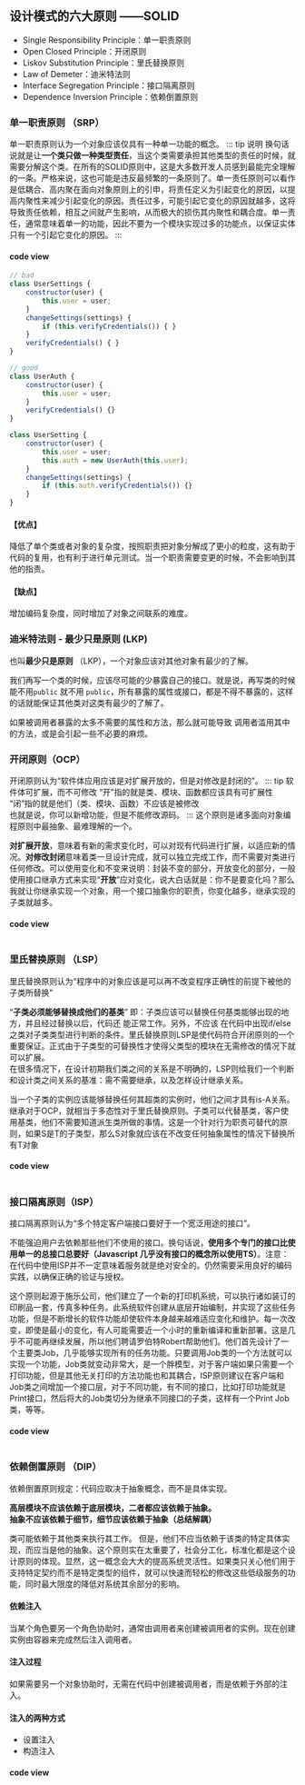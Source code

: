 ## 设计模式的六大原则 ——SOLID

- Single Responsibility Principle：单一职责原则  
- Open Closed Principle：开闭原则  
- Liskov Substitution Principle：里氏替换原则  
- Law of Demeter：迪米特法则  
- Interface Segregation Principle：接口隔离原则  
- Dependence Inversion Principle：依赖倒置原则  

### 单一职责原则 （SRP）
单一职责原则认为一个对象应该仅具有一种单一功能的概念。
::: tip 说明
换句话说就是让**一个类只做一种类型责任**，当这个类需要承担其他类型的责任的时候，就需要分解这个类。在所有的SOLID原则中，这是大多数开发人员感到最能完全理解的一条。严格来说，这也可能是违反最频繁的一条原则了。单一责任原则可以看作是低耦合、高内聚在面向对象原则上的引申，将责任定义为引起变化的原因，以提高内聚性来减少引起变化的原因。责任过多，可能引起它变化的原因就越多，这将导致责任依赖，相互之间就产生影响，从而极大的损伤其内聚性和耦合度。单一责任，通常意味着单一的功能，因此不要为一个模块实现过多的功能点，以保证实体只有一个引起它变化的原因。
:::

#### code view
``` javascript
// bad
class UserSettings {
    constructor(user) {
        this.user = user;
    }
    changeSettings(settings) {
        if (this.verifyCredentials()) { }
    }
    verifyCredentials() { }
}

// good
class UserAuth {
    constructor(user) {
        this.user = user;
    }
    verifyCredentials() {}
}

class UserSetting {
    constructor(user) {
        this.user = user;
        this.auth = new UserAuth(this.user);
    }
    changeSettings(settings) {
        if (this.auth.verifyCredentials()) {}
    }
}

```

#### 【优点】
降低了单个类或者对象的复杂度，按照职责把对象分解成了更小的粒度，这有助于代码的复用，也有利于进行单元测试。当一个职责需要变更的时候，不会影响到其他的指责。

#### 【缺点】
增加编码复杂度，同时增加了对象之间联系的难度。

### 迪米特法则 - 最少只是原则 (LKP)
也叫**最少只是原则** （LKP），一个对象应该对其他对象有最少的了解。

我们再写一个类的时候，应该尽可能的少暴露自己的接口。就是说，再写类的时候能不用`public` 就不用 `public`，所有暴露的属性或接口，都是不得不暴露的，这样的话就能保证其他类对这类有最少的了解了。

如果被调用者暴露的太多不需要的属性和方法，那么就可能导致 调用者滥用其中的方法，或是会引起一些不必要的麻烦。

### 开闭原则（OCP）
开闭原则认为“软件体应用应该是对扩展开放的，但是对修改是封闭的”。
::: tip 软件体可扩展，而不可修改
“开”指的就是类、模块、函数都应该具有可扩展性  
“闭”指的就是他们（类、模块、函数）不应该是被修改  
也就是说，你可以新增功能，但是不能修改源码。
:::
这个原则是诸多面向对象编程原则中最抽象、最难理解的一个。  

**对扩展开放**，意味着有新的需求变化时，可以对现有代码进行扩展，以适应新的情况。**对修改封闭**意味着类一旦设计完成，就可以独立完成工作，而不需要对类进行任何修改。可以使用变化和不变来说明：封装不变的部分，开放变化的部分，一般使用接口继承方式来实现“**开放**”应对变化，说大白话就是：你不是要变化吗？那么我就让你继承实现一个对象，用一个接口抽象你的职责，你变化越多，继承实现的子类就越多。

#### code view 
``` Javascript

```

### 里氏替换原则 （LSP）

里氏替换原则认为“程序中的对象应该是可以再不改变程序正确性的前提下被他的子类所替换”

“**子类必须能够替换成他们的基类**”  即：子类应该可以替换任何基类能够出现的地方，并且经过替换以后，代码还 能正常工作。另外，不应该 在代码中出现if/else之类对子类类型进行判断的条件。里氏替换原则LSP是使代码符合开闭原则的一个重要保证。正式由于子类型的可替换性才使得父类型的模块在无需修改的情况下就可以扩展。  
在很多情况下，在设计初期我们类之间的关系是不明确的，LSP则给我们一个判断和设计类之间关系的基准：需不需要继承，以及怎样设计继承关系。

当一个子类的实例应该能够替换任何其超类的实例时，他们之间才具有is-A关系。继承对于OCP，就相当于多态性对于里氏替换原则。子类可以代替基类，客户使用基类，他们不需要知道派生类所做的事情。这是一个针对行为职责可替代的原则，如果S是T的子类型，那么S对象就应该在不改变任何抽象属性的情况下替换所有T对象

#### code view

``` Javascript

```

### 接口隔离原则（ISP）

接口隔离原则认为“多个特定客户端接口要好于一个宽泛用途的接口”。

不能强迫用户去依赖那些他们不使用的接口。换句话说，**使用多个专门的接口比使用单一的总接口总要好（Javascript 几乎没有接口的概念所以使用TS）**。注意：在代码中使用ISP并不一定意味着服务就是绝对安全的。仍然需要采用良好的编码实践，以确保正确的验证与授权。  

这个原则起源于施乐公司，他们建立了一个新的打印机系统，可以执行诸如装订的印刷品一套，传真多种任务。此系统软件创建从底层开始编制，并实现了这些任务功能，但是不断增长的软件功能却使软件本身越来越难适应变化和维护。每一次改变，即使是最小的变化，有人可能需要近一个小时的重新编译和重新部署。这是几乎不可能再继续发展，所以他们聘请罗伯特Robert帮助他们。他们首先设计了一个主要类Job，几乎能够实现所有的任务功能。只要调用Job类的一个方法就可以实现一个功能，Job类就变动非常大，是一个胖模型，对于客户端如果只需要一个打印功能，但是其他无关打印的方法功能也和其耦合，ISP原则建议在客户端和 Job类之间增加一个接口层，对于不同功能，有不同的接口，比如打印功能就是Print接口，然后将大的Job类切分为继承不同接口的子类，这样有一个Print Job类，等等。

#### code view

``` Javascript

```

### 依赖倒置原则 （DIP）

依赖倒置原则规定：代码应取决于抽象概念，而不是具体实现。

**高层模块不应该依赖于底层模块，二者都应该依赖于抽象。**  
**抽象不应该依赖于细节，细节应该依赖于抽象（总结解耦）**  

类可能依赖于其他类来执行其工作。 但是，他们不应当依赖于该类的特定具体实现，而应当是他的抽象。这个原则实在太重要了，社会分工化，标准化都是这个设计原则的体现。显然，这一概念会大大的提高系统灵活性。如果类只关心他们用于支持特定契约而不是特定类型的组件，就可以快速而轻松的修改这些低级服务的功能，同时最大限度的降低对系统其余部分的影响。

#### 依赖注入
当某个角色要另一个角色协助时，通常由调用者来创建被调用者的实例。现在创建实例由容器来完成然后注入调用者。

#### 注入过程
如果需要另一个对象协助时，无需在代码中创建被调用者，而是依赖于外部的注入。

#### 注入的两种方式
- 设置注入
- 构造注入

#### code view
``` Javascript
```